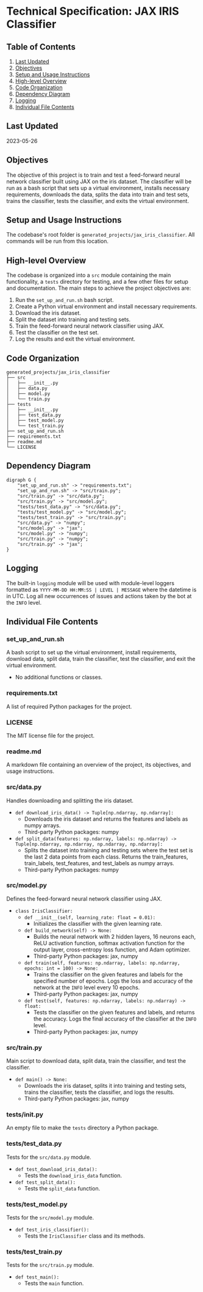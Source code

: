 # Technical Specification: JAX IRIS Classifier

## Table of Contents
1. [Last Updated](#last-updated)
2. [Objectives](#objectives)
3. [Setup and Usage Instructions](#setup-and-usage-instructions)
4. [High-level Overview](#high-level-overview)
5. [Code Organization](#code-organization)
6. [Dependency Diagram](#dependency-diagram)
7. [Logging](#logging)
8. [Individual File Contents](#individual-file-contents)

## Last Updated
2023-05-26

## Objectives
The objective of this project is to train and test a feed-forward neural network classifier built using JAX on the iris dataset. The classifier will be run as a bash script that sets up a virtual environment, installs necessary requirements, downloads the data, splits the data into train and test sets, trains the classifier, tests the classifier, and exits the virtual environment.

## Setup and Usage Instructions
The codebase's root folder is `generated_projects/jax_iris_classifier`. All commands will be run from this location.

## High-level Overview
The codebase is organized into a `src` module containing the main functionality, a `tests` directory for testing, and a few other files for setup and documentation. The main steps to achieve the project objectives are:

1. Run the `set_up_and_run.sh` bash script.
2. Create a Python virtual environment and install necessary requirements.
3. Download the iris dataset.
4. Split the dataset into training and testing sets.
5. Train the feed-forward neural network classifier using JAX.
6. Test the classifier on the test set.
7. Log the results and exit the virtual environment.

## Code Organization
```
generated_projects/jax_iris_classifier
├── src
│   ├── __init__.py
│   ├── data.py
│   ├── model.py
│   └── train.py
├── tests
│   ├── __init__.py
│   ├── test_data.py
│   ├── test_model.py
│   └── test_train.py
├── set_up_and_run.sh
├── requirements.txt
├── readme.md
└── LICENSE
```

## Dependency Diagram
```graphviz
digraph G {
    "set_up_and_run.sh" -> "requirements.txt";
    "set_up_and_run.sh" -> "src/train.py";
    "src/train.py" -> "src/data.py";
    "src/train.py" -> "src/model.py";
    "tests/test_data.py" -> "src/data.py";
    "tests/test_model.py" -> "src/model.py";
    "tests/test_train.py" -> "src/train.py";
    "src/data.py" -> "numpy";
    "src/model.py" -> "jax";
    "src/model.py" -> "numpy";
    "src/train.py" -> "numpy";
    "src/train.py" -> "jax";
}
```

## Logging
The built-in `logging` module will be used with module-level loggers formatted as `YYYY-MM-DD HH:MM:SS | LEVEL | MESSAGE` where the datetime is in UTC. Log all new occurrences of issues and actions taken by the bot at the `INFO` level.

## Individual File Contents

### set_up_and_run.sh
A bash script to set up the virtual environment, install requirements, download data, split data, train the classifier, test the classifier, and exit the virtual environment.
- No additional functions or classes.

### requirements.txt
A list of required Python packages for the project.

### LICENSE
The MIT license file for the project.

### readme.md
A markdown file containing an overview of the project, its objectives, and usage instructions.

### src/data.py
Handles downloading and splitting the iris dataset.
- `def download_iris_data() -> Tuple[np.ndarray, np.ndarray]:`
    - Downloads the iris dataset and returns the features and labels as numpy arrays.
    - Third-party Python packages: numpy
- `def split_data(features: np.ndarray, labels: np.ndarray) -> Tuple[np.ndarray, np.ndarray, np.ndarray, np.ndarray]:`
    - Splits the dataset into training and testing sets where the test set is the last 2 data points from each class. Returns the train_features, train_labels, test_features, and test_labels as numpy arrays.
    - Third-party Python packages: numpy

### src/model.py
Defines the feed-forward neural network classifier using JAX.
- `class IrisClassifier:`
    - `def __init__(self, learning_rate: float = 0.01):`
        - Initializes the classifier with the given learning rate.
    - `def build_network(self) -> None:`
        - Builds the neural network with 2 hidden layers, 16 neurons each, ReLU activation function, softmax activation function for the output layer, cross-entropy loss function, and Adam optimizer.
        - Third-party Python packages: jax, numpy
    - `def train(self, features: np.ndarray, labels: np.ndarray, epochs: int = 100) -> None:`
        - Trains the classifier on the given features and labels for the specified number of epochs. Logs the loss and accuracy of the network at the `INFO` level every 10 epochs.
        - Third-party Python packages: jax, numpy
    - `def test(self, features: np.ndarray, labels: np.ndarray) -> float:`
        - Tests the classifier on the given features and labels, and returns the accuracy. Logs the final accuracy of the classifier at the `INFO` level.
        - Third-party Python packages: jax, numpy

### src/train.py
Main script to download data, split data, train the classifier, and test the classifier.
- `def main() -> None:`
    - Downloads the iris dataset, splits it into training and testing sets, trains the classifier, tests the classifier, and logs the results.
    - Third-party Python packages: jax, numpy

### tests/__init__.py
An empty file to make the `tests` directory a Python package.

### tests/test_data.py
Tests for the `src/data.py` module.
- `def test_download_iris_data():`
    - Tests the `download_iris_data` function.
- `def test_split_data():`
    - Tests the `split_data` function.

### tests/test_model.py
Tests for the `src/model.py` module.
- `def test_iris_classifier():`
    - Tests the `IrisClassifier` class and its methods.

### tests/test_train.py
Tests for the `src/train.py` module.
- `def test_main():`
    - Tests the `main` function.
